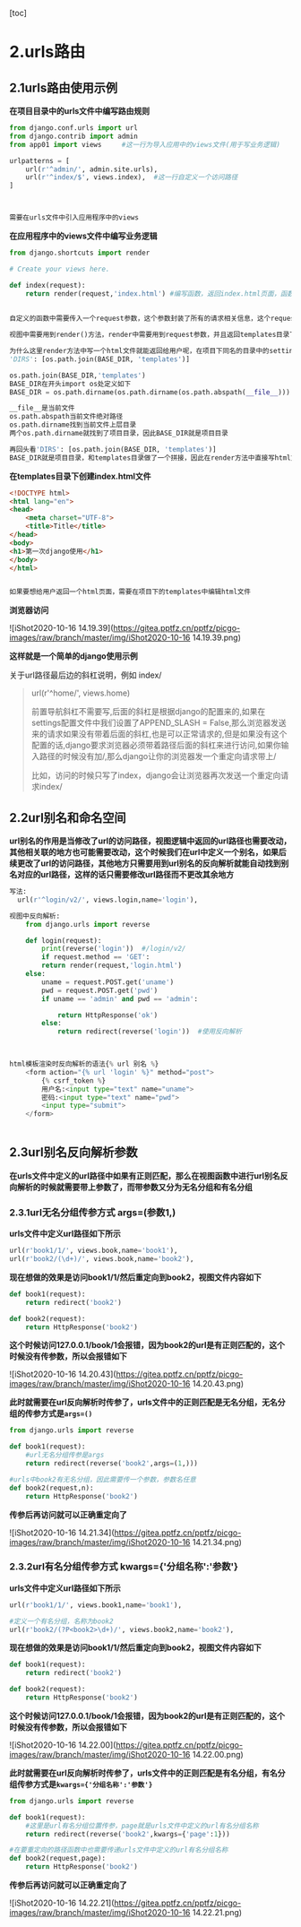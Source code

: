 [toc]

# 2.urls路由

## 2.1urls路由使用示例

**在项目目录中的urls文件中编写路由规则**

```python
from django.conf.urls import url
from django.contrib import admin
from app01 import views		#这一行为导入应用中的views文件(用于写业务逻辑)

urlpatterns = [
    url(r'^admin/', admin.site.urls),
    url(r'^index/$', views.index),	#这一行自定义一个访问路径
]



需要在urls文件中引入应用程序中的views

```

**在应用程序中的views文件中编写业务逻辑**

```python
from django.shortcuts import render

# Create your views here.

def index(request):
    return render(request,'index.html')	#编写函数，返回index.html页面，函数中的request参数为默认写法，名称随意，render方法用于返回给view视图index.html文件，再由view视图返回给用户
  
  
自定义的函数中需要传入一个request参数，这个参数封装了所有的请求相关信息，这个request是一个对象  

视图中需要用到render()方法，render中需要用到request参数，并且返回templates目录下的html文件

为什么这里render方法中写一个html文件就能返回给用户呢，在项目下同名的目录中的settings配置文件中TEMPLATES一项(关于模版html文件的配置)
'DIRS': [os.path.join(BASE_DIR, 'templates')]

os.path.join(BASE_DIR,'templates')
BASE_DIR在开头import os处定义如下
BASE_DIR = os.path.dirname(os.path.dirname(os.path.abspath(__file__)))

__file__是当前文件
os.path.abspath当前文件绝对路径
os.path.dirname找到当前文件上层目录
两个os.path.dirname就找到了项目目录，因此BASE_DIR就是项目目录

再回头看'DIRS': [os.path.join(BASE_DIR, 'templates')]
BASE_DIR就是项目目录，和templates目录做了一个拼接，因此在render方法中直接写html文件就能找到 项目/templates/html文件  
```

**在templates目录下创建index.html文件**

```html
<!DOCTYPE html>
<html lang="en">
<head>
    <meta charset="UTF-8">
    <title>Title</title>
</head>
<body>
<h1>第一次django使用</h1>
</body>
</html>


如果要想给用户返回一个html页面，需要在项目下的templates中编辑html文件
```

**浏览器访问**

![iShot2020-10-16 14.19.39](https://gitea.pptfz.cn/pptfz/picgo-images/raw/branch/master/img/iShot2020-10-16 14.19.39.png)



**这样就是一个简单的django使用示例**





关于url路径最后边的斜杠说明，例如 index/

> url(r'^home/', views.home)
>
> 前置导航斜杠不需要写,后面的斜杠是根据django的配置来的,如果在settings配置文件中我们设置了APPEND_SLASH = False,那么浏览器发送来的请求如果没有带着后面的斜杠,也是可以正常请求的,但是如果没有这个配置的话,django要求浏览器必须带着路径后面的斜杠来进行访问,如果你输入路径的时候没有加/,那么django让你的浏览器发一个重定向请求带上/
>
> 比如，访问的时候只写了index，django会让浏览器再次发送一个重定向请求index/



## 2.2url别名和命名空间

**url别名的作用是当修改了url的访问路径，视图逻辑中返回的url路径也需要改动，其他相关联的地方也可能需要改动，这个时候我们在url中定义一个别名，如果后续更改了url的访问路径，其他地方只需要用到url别名的反向解析就能自动找到别名对应的url路径，这样的话只需要修改url路径而不更改其余地方**

```python
写法:
  url(r'^login/v2/', views.login,name='login'),

视图中反向解析:
	from django.urls import reverse

    def login(request):
        print(reverse('login'))  #/login/v2/
	    if request.method == 'GET':
        return render(request,'login.html')
    else:
        uname = request.POST.get('uname')
        pwd = request.POST.get('pwd')
        if uname == 'admin' and pwd == 'admin':

            return HttpResponse('ok')
        else:
            return redirect(reverse('login'))  #使用反向解析
 


html模板渲染时反向解析的语法{% url 别名 %}
	<form action="{% url 'login' %}" method="post">
        {% csrf_token %}
        用户名:<input type="text" name="uname">
        密码:<input type="text" name="pwd">
        <input type="submit">
    </form>
        
```



## 2.3url别名反向解析参数

**在urls文件中定义的url路径中如果有正则匹配，那么在视图函数中进行url别名反向解析的时候就需要带上参数了，而带参数又分为无名分组和有名分组**



### 2.3.1url无名分组传参方式	args=(参数1,)

**urls文件中定义url路径如下所示**

```python
url(r'book1/1/', views.book,name='book1'),
url(r'book2/(\d+)/', views.book,name='book2'),
```



**现在想做的效果是访问book1/1/然后重定向到book2，视图文件内容如下**

```python
def book1(request):
    return redirect('book2')

def book2(request):
    return HttpResponse('book2')
```

**这个时候访问127.0.0.1/book/1会报错，因为book2的url是有正则匹配的，这个时候没有传参数，所以会报错如下**

![iShot2020-10-16 14.20.43](https://gitea.pptfz.cn/pptfz/picgo-images/raw/branch/master/img/iShot2020-10-16 14.20.43.png)

**此时就需要在url反向解析时传参了，urls文件中的正则匹配是无名分组，无名分组的传参方式是``args=()``**

```python
from django.urls import reverse

def book1(request):
    #url无名分组传参是args
    return redirect(reverse('book2',args=(1,)))

#urls中book2有无名分组，因此需要传一个参数，参数名任意
def book2(request,n):
    return HttpResponse('book2')
```

**传参后再访问就可以正确重定向了**

![iShot2020-10-16 14.21.34](https://gitea.pptfz.cn/pptfz/picgo-images/raw/branch/master/img/iShot2020-10-16 14.21.34.png)



### 2.3.2url有名分组传参方式	kwargs={'分组名称':'参数'}

**urls文件中定义url路径如下所示**

```python
url(r'book1/1/', views.book1,name='book1'),

#定义一个有名分组，名称为book2
url(r'book2/(?P<book2>\d+)/', views.book2,name='book2'),
```



**现在想做的效果是访问book1/1/然后重定向到book2，视图文件内容如下**

```python
def book1(request):
    return redirect('book2')

def book2(request):
    return HttpResponse('book2')
```

**这个时候访问127.0.0.1/book/1会报错，因为book2的url是有正则匹配的，这个时候没有传参数，所以会报错如下**

![iShot2020-10-16 14.22.00](https://gitea.pptfz.cn/pptfz/picgo-images/raw/branch/master/img/iShot2020-10-16 14.22.00.png)

**此时就需要在url反向解析时传参了，urls文件中的正则匹配是有名分组，有名分组传参方式是``kwargs={'分组名称':'参数'}``**

```python
from django.urls import reverse

def book1(request):
    #这里是url有名分组位置传参，page就是urls文件中定义的url有名分组名称
    return redirect(reverse('book2',kwargs={'page':1}))

#在要重定向的路径函数中也需要传递urls文件中定义的url有名分组名称  
def book2(request,page):
    return HttpResponse('book2')
```

**传参后再访问就可以正确重定向了**

![iShot2020-10-16 14.22.21](https://gitea.pptfz.cn/pptfz/picgo-images/raw/branch/master/img/iShot2020-10-16 14.22.21.png)

